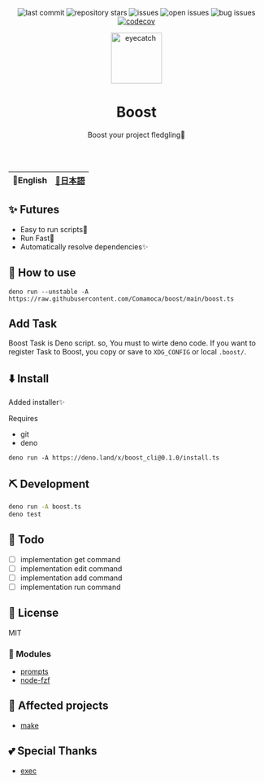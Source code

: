 <div align="center">

![last commit](https://img.shields.io/github/last-commit/comamoca/boost?style=flat-square)
![repository stars](https://img.shields.io/github/stars/comamoca/boost?style=flat-square)
![issues](https://img.shields.io/github/issues/comamoca/boost?style=flat-square)
![open issues](https://img.shields.io/github/issues-raw/comamoca/boost?style=flat-square)
![bug issues](https://img.shields.io/github/issues/comamoca/boost/bug?style=flat-square)
[![codecov](https://codecov.io/gh/comamoca/boost/branch/main/graph/badge.svg?token=82i6ghepiz)](https://codecov.io/gh/comamoca/boost)

<img src="https://emoji2svg.deno.dev/api/🚀" alt="eyecatch" height="100">

# Boost

Boost your project fledgling🚀

<br>
<br>


</div>

<table>
  <thead>
    <tr>
      <th style="text-align:center">🍔English</th>
      <th style="text-align:center"><a href="README.ja.md">🍡日本語</a></th>
    </tr>
  </thead>
</table>

<div align="center">

</div>

## ✨ Futures

- Easy to run scripts💨
- Run Fast🚀
- Automatically resolve dependencies✨

## 🚀 How to use

```
deno run --unstable -A https://raw.githubusercontent.com/Comamoca/boost/main/boost.ts
```

## Add Task

Boost Task is Deno script. so, You must to wirte deno code.
If you want to register Task to Boost, you copy or save to `XDG_CONFIG` or local `.boost/`.

## ⬇️  Install

Added installer✨

Requires
- git
- deno

```
deno run -A https://deno.land/x/boost_cli@0.1.0/install.ts
```

## ⛏️   Development

```sh
deno run -A boost.ts
deno test
```
## 📝 Todo

- [ ] implementation get command
- [ ] implementation edit command
- [ ] implementation add command
- [ ] implementation run command

## 📜 License

MIT

### 🧩 Modules

- [prompts](https://www.npmjs.com/package/prompts)
- [node-fzf](https://www.npmjs.com/package/node-fzf)

## 👏 Affected projects

- [make](https://www.gnu.org/software/make/)

## 💕 Special Thanks

- [exec](https://deno.land/x/exec@0.0.5)
